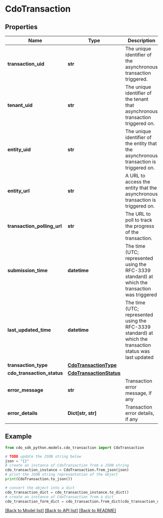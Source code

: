 # CdoTransaction


## Properties

Name | Type | Description | Notes
------------ | ------------- | ------------- | -------------
**transaction_uid** | **str** | The unique identifier of the asynchronous transaction triggered. | [optional] 
**tenant_uid** | **str** | The unique identifier of the tenant that asynchronous transaction triggered on. | [optional] 
**entity_uid** | **str** | The unique identifier of the entity that the asynchronous transaction is triggered on. | [optional] 
**entity_url** | **str** | A URL to access the entity that the asynchronous transaction is triggered on. | [optional] 
**transaction_polling_url** | **str** | The URL to poll to track the progress of the transaction. | [optional] 
**submission_time** | **datetime** | The time (UTC; represented using the RFC-3339 standard) at which the transaction was triggered | [optional] 
**last_updated_time** | **datetime** | The time (UTC; represented using the RFC-3339 standard) at which the transaction status was last updated | [optional] 
**transaction_type** | [**CdoTransactionType**](CdoTransactionType.md) |  | [optional] 
**cdo_transaction_status** | [**CdoTransactionStatus**](CdoTransactionStatus.md) |  | [optional] 
**error_message** | **str** | Transaction error message, if any | [optional] 
**error_details** | **Dict[str, str]** | Transaction error details, if any | [optional] 

## Example

```python
from cdo_sdk_python.models.cdo_transaction import CdoTransaction

# TODO update the JSON string below
json = "{}"
# create an instance of CdoTransaction from a JSON string
cdo_transaction_instance = CdoTransaction.from_json(json)
# print the JSON string representation of the object
print(CdoTransaction.to_json())

# convert the object into a dict
cdo_transaction_dict = cdo_transaction_instance.to_dict()
# create an instance of CdoTransaction from a dict
cdo_transaction_form_dict = cdo_transaction.from_dict(cdo_transaction_dict)
```
[[Back to Model list]](../README.md#documentation-for-models) [[Back to API list]](../README.md#documentation-for-api-endpoints) [[Back to README]](../README.md)


